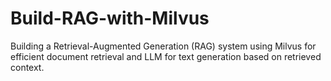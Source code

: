 # Build-RAG-with-Milvus
Building a Retrieval-Augmented Generation (RAG) system using Milvus for efficient document retrieval and LLM for text generation based on retrieved context.

